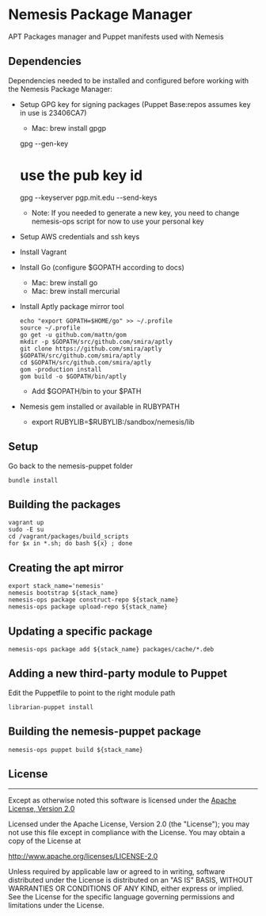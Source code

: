 # Nemesis Package Manager
APT Packages manager and Puppet manifests used with Nemesis


## Dependencies
Dependencies needed to be installed and configured before working with the Nemesis Package Manager:

  * Setup GPG key for signing packages (Puppet Base:repos assumes key in use is 23406CA7)
    
    * Mac: brew install gpgp

    gpg --gen-key
    # use the pub  key id
    gpg --keyserver pgp.mit.edu --send-keys <KEY ID>
    
    * Note: If you needed to generate a new key, you need to change nemesis-ops script for now to use your personal key
    
  * Setup AWS credentials and ssh keys
  * Install Vagrant
  * Install Go (configure $GOPATH according to docs)
    * Mac: brew install go
    * Mac: brew install mercurial
  * Install Aptly package mirror tool

    ````
    echo "export GOPATH=$HOME/go" >> ~/.profile
    source ~/.profile
    go get -u github.com/mattn/gom
    mkdir -p $GOPATH/src/github.com/smira/aptly
    git clone https://github.com/smira/aptly $GOPATH/src/github.com/smira/aptly
    cd $GOPATH/src/github.com/smira/aptly
    gom -production install
    gom build -o $GOPATH/bin/aptly
    ````

    * Add $GOPATH/bin to your $PATH
  * Nemesis gem installed or available in RUBYPATH
    *  export RUBYLIB=$RUBYLIB:/sandbox/nemesis/lib

## Setup

Go back to the nemesis-puppet folder

    bundle install


## Building the packages

    vagrant up
    sudo -E su
    cd /vagrant/packages/build_scripts
    for $x in *.sh; do bash ${x} ; done


## Creating the apt mirror

    export stack_name='nemesis'
    nemesis bootstrap ${stack_name}
    nemesis-ops package construct-repo ${stack_name}
    nemesis-ops package upload-repo ${stack_name}


## Updating a specific package

    nemesis-ops package add ${stack_name} packages/cache/*.deb


## Adding a new third-party module to Puppet
Edit the Puppetfile to point to the right module path

    librarian-puppet install


## Building the nemesis-puppet package

    nemesis-ops puppet build ${stack_name}


## License
---
Except as otherwise noted this software is licensed under the [Apache License, Version 2.0](http://www.apache.org/licenses/LICENSE-2.0.html)

Licensed under the Apache License, Version 2.0 (the "License");
you may not use this file except in compliance with the License.
You may obtain a copy of the License at

  http://www.apache.org/licenses/LICENSE-2.0

Unless required by applicable law or agreed to in writing, software
distributed under the License is distributed on an "AS IS" BASIS,
WITHOUT WARRANTIES OR CONDITIONS OF ANY KIND, either express or implied.
See the License for the specific language governing permissions and
limitations under the License.
